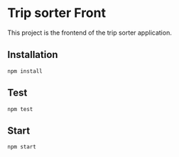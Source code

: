 # Trip sorter Front

This project is the frontend of the trip sorter application. 

## Installation

```
npm install
```

## Test

```
npm test
```

## Start
```
npm start
```